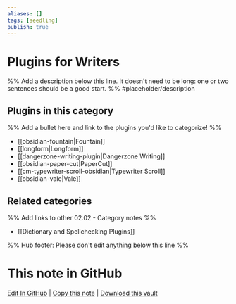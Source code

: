 ```yaml
---
aliases: []
tags: [seedling]
publish: true
---
```


# Plugins for Writers

%% Add a description below this line. It doesn't need to be long: one or two sentences should be a good start. %%
#placeholder/description

## Plugins in this category

%% Add a bullet here and link to the plugins you'd like to categorize! %%

- [[obsidian-fountain|Fountain]]
- [[longform|Longform]]
- [[dangerzone-writing-plugin|Dangerzone Writing]]
- [[obsidian-paper-cut|PaperCut]]
- [[cm-typewriter-scroll-obsidian|Typewriter Scroll]]
- [[obsidian-vale|Vale]]

## Related categories

%% Add links to other 02.02 - Category notes %%

- [[Dictionary and Spellchecking Plugins]]

%% Hub footer: Please don't edit anything below this line %%

# This note in GitHub

<span class="git-footer">[Edit In GitHub](https://github.dev/obsidian-community/obsidian-hub/blob/main/02%20-%20Community%20Expansions/02.01%20Plugins%20by%20Category/Plugins%20for%20Writers.md "git-hub-edit-note") | [Copy this note](https://raw.githubusercontent.com/obsidian-community/obsidian-hub/main/02%20-%20Community%20Expansions/02.01%20Plugins%20by%20Category/Plugins%20for%20Writers.md "git-hub-copy-note") | [Download this vault](https://github.com/obsidian-community/obsidian-hub/archive/refs/heads/main.zip "git-hub-download-vault") </span>

